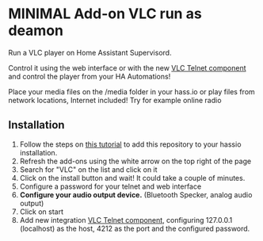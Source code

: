 # MINIMAL Add-on VLC run as deamon

Run a VLC player on Home Assistant Supervisord.

Control it using the web interface or with the new [VLC Telnet component](https://www.home-assistant.io/components/vlc-telnet/) and control the player from your HA Automations!

Place your media files on the /media folder in your hass.io or play files from network locations, Internet included! Try for example online radio

## Installation
1. Follow the steps on [this tutorial](https://www.home-assistant.io/hassio/installing_third_party_addons/) to add this repository to your hassio installation.
2. Refresh the add-ons using the white arrow on the top right of the page
3. Search for "VLC" on the list and click on it
4. Click on the install button and wait! It could take a couple of minutes.
5. Configure a password for your telnet and web interface
6. **Configure your audio output device.** (Bluetooth Specker, analog audio output)
7. Click on start
8. Add new integration [VLC Telnet component](https://www.home-assistant.io/components/vlc-telnet/), configuring 127.0.0.1 (localhost) as the host, 4212 as the port and the configured password.
